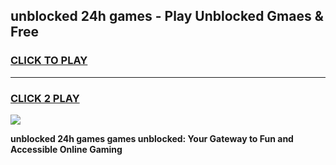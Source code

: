 
## unblocked 24h games - Play Unblocked Gmaes & Free
<h3>
<a href="https://premium.freeplayer.one?title=unblocked_24h_games&ref=20F">CLICK TO PLAY</a></h3>
<hr>

<h3>
<a href="https://premium.freeplayer.one?title=unblocked_24h_games&ref=20F">CLICK 2 PLAY</a>
  
</h3>

<a href="https://premium.freeplayer.one?title=unblocked_24h_games&ref=20F/"><img src="https://clearcache.store/games.png"></a>


**unblocked 24h games games unblocked: Your Gateway to Fun and Accessible Online Gaming**
